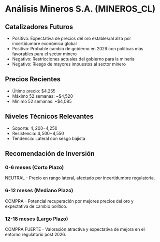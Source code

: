 # Análisis Mineros S.A. (MINEROS_CL)

## Catalizadores Futuros

- Positivo: Expectativa de precios del oro estables/al alza por incertidumbre económica global
- Positivo: Probable cambio de gobierno en 2026 con políticas más favorables para el sector minero
- Negativo: Restricciones actuales del gobierno para la minería
- Negativo: Riesgo de mayores impuestos al sector minero

## Precios Recientes

- Último precio: $4,255
- Máximo 52 semanas: ~$4,520
- Mínimo 52 semanas: ~$4,085

## Niveles Técnicos Relevantes

- Soporte: $4,200-$4,250
- Resistencia: $4,500-$4,550
- Tendencia: Lateral con sesgo bajista

## Recomendación de Inversión

### 0-6 meses (Corto Plazo)

NEUTRAL - Precio en rango lateral, afectado por incertidumbre regulatoria.

### 6-12 meses (Mediano Plazo)

COMPRA - Potencial recuperación por mejores precios del oro y expectativa de cambio político.

### 12-18 meses (Largo Plazo)

COMPRA FUERTE - Valoración atractiva y expectativa de mejora en el entorno regulatorio post 2026.
